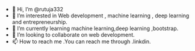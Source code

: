- 👋 Hi, I’m @rutuja332
- 👀 I’m interested in Web development , machine learning , deep learning and entrepreneurship.
- 🌱 I’m currently learning machine learning,deep learning ,bootstrap.
- 💞️ I’m looking to collaborate on web development.
- 📫 How to reach me .You can reach  me through .linkdin.

<!---
rutuja332/rutuja332 is a ✨ special ✨ repository because its `README.md` (this file) appears on your GitHub profile.
You can click the Preview link to take a look at your changes.
--->
